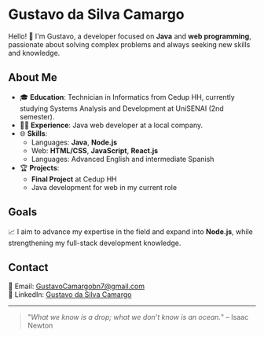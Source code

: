 # Gustavo da Silva Camargo

Hello! 👋 I'm Gustavo, a developer focused on **Java** and **web programming**, passionate about solving complex problems and always seeking new skills and knowledge.

## About Me

- 🎓 **Education**: Technician in Informatics from Cedup HH, currently studying Systems Analysis and Development at UniSENAI (2nd semester).
- 🧑‍💻 **Experience**: Java web developer at a local company.
- 🌐 **Skills**:
  - Languages: **Java**, **Node.js**
  - Web: **HTML/CSS**, **JavaScript**, **React.js**
  - Languages: Advanced English and intermediate Spanish
- 🏆 **Projects**:
  - **Final Project** at Cedup HH
  - Java development for web in my current role

## Goals

📈 I aim to advance my expertise in the field and expand into **Node.js**, while strengthening my full-stack development knowledge.

## Contact

📧 Email: [GustavoCamargobn7@gmail.com](mailto:GustavoCamargobn7@gmail.com)  
🔗 LinkedIn: [Gustavo da Silva Camargo](https://www.linkedin.com/in/gustavo-da-silva-camargo/)

---

> "_What we know is a drop; what we don’t know is an ocean._" – Isaac Newton
